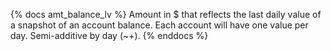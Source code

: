 {% docs amt_balance_lv %} Amount in $ that reflects the last daily value of a snapshot of an account balance. Each account will have one value per day. Semi-additive by day (~+). {% enddocs %}